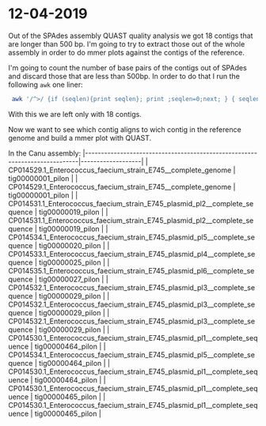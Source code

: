 # 12-04-2019

Out of the SPAdes assembly QUAST quality analysis we got 18 contigs that are longer than 500 bp. I'm going to try to extract those out of the whole assembly in order to do mmer plots against the contigs of the reference. 

I'm going to count the number of base pairs of the contigs out of SPAdes and discard those that are less than 500bp. In order to do that I run the following `awk` one liner:

```bash
 awk '/^>/ {if (seqlen){print seqlen}; print ;seqlen=0;next; } { seqlen += length($0)}END{print seqlen}' contig_*
```
With this we are left only with 18 contigs. 

Now we want to see which contig aligns to wich contig in the reference genome and build a mmer plot with QUAST. 

In the Canu assembly:
|----------------------------------------------------------------------------|-------------------| 
| CP014529.1_Enterococcus_faecium_strain_E745__complete_genome               | tig00000001_pilon | 
| CP014529.1_Enterococcus_faecium_strain_E745__complete_genome               | tig00000001_pilon | 
| CP014531.1_Enterococcus_faecium_strain_E745_plasmid_pl2__complete_sequence | tig00000019_pilon | 
| CP014531.1_Enterococcus_faecium_strain_E745_plasmid_pl2__complete_sequence | tig00000019_pilon | 
| CP014534.1_Enterococcus_faecium_strain_E745_plasmid_pl5__complete_sequence | tig00000020_pilon | 
| CP014533.1_Enterococcus_faecium_strain_E745_plasmid_pl4__complete_sequence | tig00000025_pilon | 
| CP014535.1_Enterococcus_faecium_strain_E745_plasmid_pl6__complete_sequence | tig00000027_pilon | 
| CP014532.1_Enterococcus_faecium_strain_E745_plasmid_pl3__complete_sequence | tig00000029_pilon | 
| CP014532.1_Enterococcus_faecium_strain_E745_plasmid_pl3__complete_sequence | tig00000029_pilon | 
| CP014532.1_Enterococcus_faecium_strain_E745_plasmid_pl3__complete_sequence | tig00000029_pilon | 
| CP014530.1_Enterococcus_faecium_strain_E745_plasmid_pl1__complete_sequence | tig00000464_pilon | 
| CP014534.1_Enterococcus_faecium_strain_E745_plasmid_pl5__complete_sequence | tig00000464_pilon | 
| CP014530.1_Enterococcus_faecium_strain_E745_plasmid_pl1__complete_sequence | tig00000464_pilon | 
| CP014530.1_Enterococcus_faecium_strain_E745_plasmid_pl1__complete_sequence | tig00000465_pilon | 
| CP014530.1_Enterococcus_faecium_strain_E745_plasmid_pl1__complete_sequence | tig00000465_pilon | 
